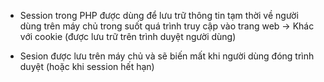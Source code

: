 - Session trong PHP được dùng để lưu trữ thông tin tạm thời về người dùng trên máy chủ trong suốt quá trình truy cập vào trang web
-> Khác với cookie (được lưu trữ trên trình duyệt người dùng)

- Sesion được lưu trên máy chủ và sẽ biến mất khi người dùng đóng trình duyệt (hoặc khi session hết hạn)